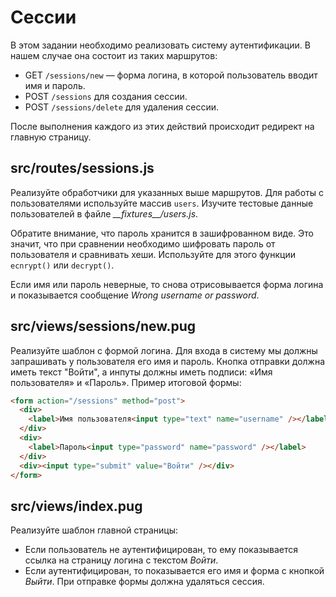 # Сессии

В этом задании необходимо реализовать систему аутентификации. В нашем случае она состоит из таких маршрутов:

- GET `/sessions/new` — форма логина, в которой пользователь вводит имя и пароль.
- POST `/sessions` для создания сессии.
- POST `/sessions/delete` для удаления сессии.

После выполнения каждого из этих действий происходит редирект на главную страницу.

## src/routes/sessions.js

Реализуйте обработчики для указанных выше маршрутов. Для работы с пользователями используйте массив `users`. Изучите тестовые данные пользователей в файле _\_\_fixtures\_\_/users.js_.

Обратите внимание, что пароль хранится в зашифрованном виде. Это значит, что при сравнении необходимо шифровать пароль от пользователя и сравнивать хеши. Используйте для этого функции `ecnrypt()` или `decrypt()`.

Если имя или пароль неверные, то снова отрисовывается форма логина и показывается сообщение _Wrong username or password_.

## src/views/sessions/new.pug

Реализуйте шаблон с формой логина. Для входа в систему мы должны запрашивать у пользователя его имя и пароль. Кнопка отправки должна иметь текст "Войти", а инпуты должны иметь подписи: «Имя пользователя» и «Пароль». Пример итоговой формы:

```html
<form action="/sessions" method="post">
  <div>
    <label>Имя пользователя<input type="text" name="username" /></label>
  </div>
  <div>
    <label>Пароль<input type="password" name="password" /></label>
  </div>
  <div><input type="submit" value="Войти" /></div>
</form>
```

## src/views/index.pug

Реализуйте шаблон главной страницы:

- Если пользователь не аутентифицирован, то ему показывается ссылка на страницу логина с текстом _Войти_.
- Если аутентифицирован, то показывается его имя и форма с кнопкой _Выйти_. При отправке формы должна удаляться сессия.
